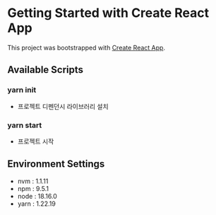 # Getting Started with Create React App

This project was bootstrapped with [Create React App](https://github.com/facebook/create-react-app).

## Available Scripts

### yarn init
- 프로젝트 디펜던시 라이브러리 설치

### yarn start
- 프로젝트 시작

## Environment Settings
- nvm : 1.1.11
- npm : 9.5.1
- node : 18.16.0
- yarn : 1.22.19
